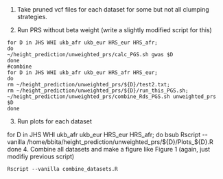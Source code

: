 ##

1. Take pruned vcf files for each dataset for some but not all clumping strategies.

2. Run PRS without beta weight (write a slightly modified script for this)

```
for D in JHS WHI ukb_afr ukb_eur HRS_eur HRS_afr;
do
~/height_prediction/unweighted_prs/calc_PGS.sh gwas $D
done
#combine
for D in JHS WHI ukb_afr ukb_eur HRS_afr HRS_eur; 
do 
rm ~/height_prediction/unweighted_prs/${D}/test2.txt; 
rm ~/height_prediction/unweighted_prs/${D}/run_this_PGS.sh;
~/height_prediction/unweighted_prs/combine_Rds_PGS.sh unweighted_prs $D
done
```

3. Run plots for each dataset

for D in JHS WHI ukb_afr ukb_eur HRS_eur HRS_afr;
do
bsub Rscript --vanilla /home/bbita/height_prediction/unweighted_prs/${D}/Plots_${D}.R
done
4. Combine all datasets and make a figure like Figure 1 (again, just modifiy previous script)

```
Rscript --vanilla combine_datasets.R
```

